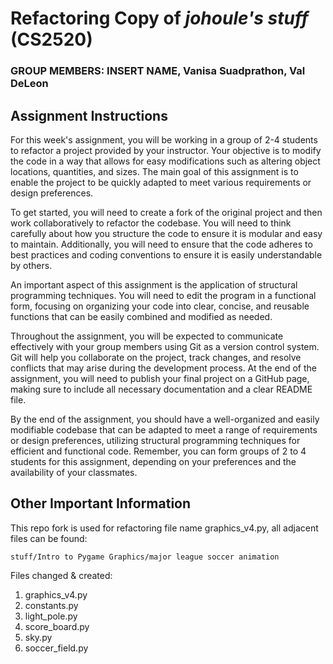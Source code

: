 # Refactoring Copy of *johoule's stuff* (CS2520)

### GROUP MEMBERS: INSERT NAME, Vanisa Suadprathon, Val DeLeon

## __Assignment Instructions__
For this week's assignment, you will be working in a group of 2-4 students to refactor a project provided by your instructor. Your objective is to modify the code in a way that allows for easy modifications such as altering object locations, quantities, and sizes. The main goal of this assignment is to enable the project to be quickly adapted to meet various requirements or design preferences.

To get started, you will need to create a fork of the original project and then work collaboratively to refactor the codebase. You will need to think carefully about how you structure the code to ensure it is modular and easy to maintain. Additionally, you will need to ensure that the code adheres to best practices and coding conventions to ensure it is easily understandable by others.

An important aspect of this assignment is the application of structural programming techniques. You will need to edit the program in a functional form, focusing on organizing your code into clear, concise, and reusable functions that can be easily combined and modified as needed.

Throughout the assignment, you will be expected to communicate effectively with your group members using Git as a version control system. Git will help you collaborate on the project, track changes, and resolve conflicts that may arise during the development process. At the end of the assignment, you will need to publish your final project on a GitHub page, making sure to include all necessary documentation and a clear README file.

By the end of the assignment, you should have a well-organized and easily modifiable codebase that can be adapted to meet a range of requirements or design preferences, utilizing structural programming techniques for efficient and functional code. Remember, you can form groups of 2 to 4 students for this assignment, depending on your preferences and the availability of your classmates.

## __Other Important Information__
This repo fork is used for refactoring file name graphics_v4.py, all adjacent files can be found:

`stuff/Intro to Pygame Graphics/major league soccer animation`

Files changed & created:
1. graphics_v4.py
2. constants.py
3. light_pole.py
4. score_board.py
5. sky.py
6. soccer_field.py
